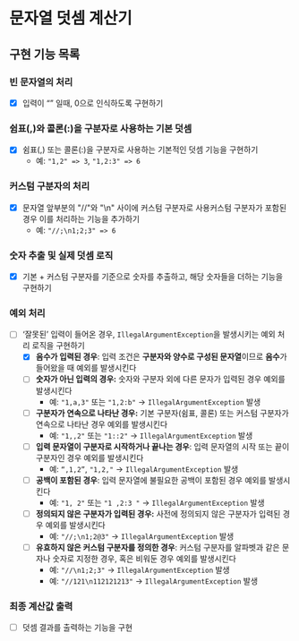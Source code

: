 # **문자열 덧셈 계산기**

## 구현 기능 목록

### 빈 문자열의 처리

- [X]  입력이 “” 일때, 0으로 인식하도록 구현하기

### 쉼표(,)와 콜론(:)을 구분자로 사용하는 기본 덧셈

- [X]  쉼표(,) 또는 콜론(:)을 구분자로 사용하는 기본적인 덧셈 기능을 구현하기
    - 예: `"1,2" => 3`, `"1,2:3" => 6`

### 커스텀 구분자의 처리

- [X]  문자열 앞부분의 "//"와 "\n" 사이에 커스텀 구분자로 사용커스텀 구분자가 포함된 경우 이를 처리하는 기능을 추가하기
    - 예: `"//;\n1;2;3" => 6`

### 숫자 추출 및 실제 덧셈 로직

- [X]  기본 + 커스텀 구분자를 기준으로 숫자를 추출하고, 해당 숫자들을 더하는 기능을 구현하기

### 예외 처리

- [ ]  ‘잘못된’ 입력이 들어온 경우, `IllegalArgumentException`을 발생시키는 예외 처리 로직을 구현하기
    - [X]  **음수가 입력된 경우**: 입력 조건은 **구분자와 양수로 구성된 문자열**이므로 **음수**가 들어왔을 때 예외를 발생시킨다
    - [ ]  **숫자가 아닌 입력의 경우:** 숫자와 구분자 외에 다른 문자가 입력된 경우 예외를 발생시킨다
        - 예: `"1,a,3"` 또는 `"1,2:b"` → `IllegalArgumentException` 발생
    - [ ]  **구분자가 연속으로 나타난 경우:** 기본 구분자(쉼표, 콜론) 또는 커스텀 구분자가 연속으로 나타난 경우 예외를 발생시킨다
        - 예: `"1,,2"` 또는 `"1::2"` → `IllegalArgumentException` 발생
    - [ ]  **입력 문자열이 구분자로 시작하거나 끝나는 경우**: 입력 문자열의 시작 또는 끝이 구분자인 경우 예외를 발생시킨다
        - 예: `“,1,2”`, `"1,2,"` → `IllegalArgumentException` 발생
    - [ ]  **공백이 포함된 경우**: 입력 문자열에 불필요한 공백이 포함된 경우 예외를 발생시킨다
        - 예: `"1, 2"` 또는 `"1 ,2:3 "` → `IllegalArgumentException` 발생
    - [ ]  **정의되지 않은 구분자가 입력된 경우:** 사전에 정의되지 않은 구분자가 입력된 경우 예외를 발생시킨다
        - 예: `"//;\n1;2@3"` → `IllegalArgumentException` 발생
    - [ ]  **유효하지 않은 커스텀 구분자를 정의한 경우**: 커스텀 구분자를 알파벳과 같은 문자나 숫자로 지정한 경우, 혹은 비워둔 경우 예외를 발생시킨다
        - 예: `"//\n1;2;3"` → `IllegalArgumentException` 발생
        - 예: `"//121\n112121213"` → `IllegalArgumentException` 발생

### 최종 계산값 출력

- [ ]  덧셈 결과를 출력하는 기능을 구현